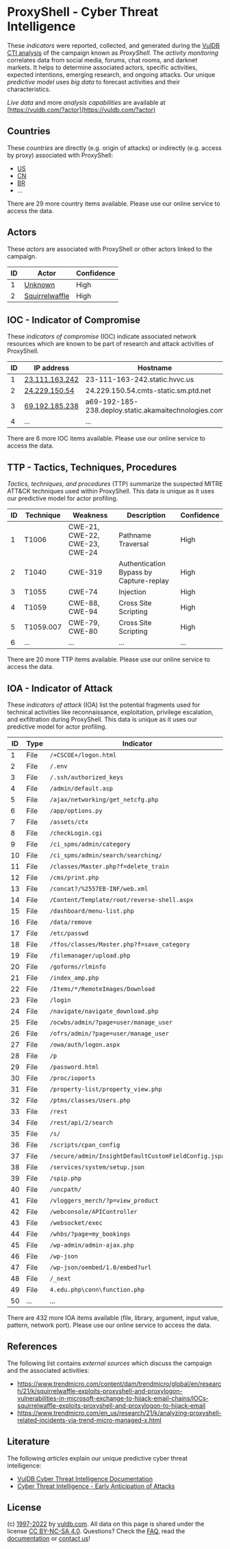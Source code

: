 # ProxyShell - Cyber Threat Intelligence

These _indicators_ were reported, collected, and generated during the [VulDB CTI analysis](https://vuldb.com/?kb.cti) of the campaign known as _ProxyShell_. The _activity monitoring_ correlates data from social media, forums, chat rooms, and darknet markets. It helps to determine associated actors, specific activities, expected intentions, emerging research, and ongoing attacks. Our unique _predictive model_ uses _big data_ to forecast activities and their characteristics.

_Live data_ and more _analysis capabilities_ are available at [https://vuldb.com/?actor](https://vuldb.com/?actor)

## Countries

These _countries_ are directly (e.g. origin of attacks) or indirectly (e.g. access by proxy) associated with ProxyShell:

* [US](https://vuldb.com/?country.us)
* [CN](https://vuldb.com/?country.cn)
* [BR](https://vuldb.com/?country.br)
* ...

There are 29 more country items available. Please use our online service to access the data.

## Actors

These _actors_ are associated with ProxyShell or other actors linked to the campaign.

ID | Actor | Confidence
-- | ----- | ----------
1 | [Unknown](https://vuldb.com/?actor.unknown) | High
2 | [Squirrelwaffle](https://vuldb.com/?actor.squirrelwaffle) | High

## IOC - Indicator of Compromise

These _indicators of compromise_ (IOC) indicate associated network resources which are known to be part of research and attack activities of ProxyShell.

ID | IP address | Hostname | Actor | Confidence
-- | ---------- | -------- | ----- | ----------
1 | [23.111.163.242](https://vuldb.com/?ip.23.111.163.242) | 23-111-163-242.static.hvvc.us | [Squirrelwaffle](https://vuldb.com/?actor.squirrelwaffle) | High
2 | [24.229.150.54](https://vuldb.com/?ip.24.229.150.54) | 24.229.150.54.cmts-static.sm.ptd.net | [Squirrelwaffle](https://vuldb.com/?actor.squirrelwaffle) | High
3 | [69.192.185.238](https://vuldb.com/?ip.69.192.185.238) | a69-192-185-238.deploy.static.akamaitechnologies.com | [Squirrelwaffle](https://vuldb.com/?actor.squirrelwaffle) | High
4 | ... | ... | ... | ...

There are 6 more IOC items available. Please use our online service to access the data.

## TTP - Tactics, Techniques, Procedures

_Tactics, techniques, and procedures_ (TTP) summarize the suspected MITRE ATT&CK techniques used within ProxyShell. This data is unique as it uses our predictive model for actor profiling.

ID | Technique | Weakness | Description | Confidence
-- | --------- | -------- | ----------- | ----------
1 | T1006 | CWE-21, CWE-22, CWE-23, CWE-24 | Pathname Traversal | High
2 | T1040 | CWE-319 | Authentication Bypass by Capture-replay | High
3 | T1055 | CWE-74 | Injection | High
4 | T1059 | CWE-88, CWE-94 | Cross Site Scripting | High
5 | T1059.007 | CWE-79, CWE-80 | Cross Site Scripting | High
6 | ... | ... | ... | ...

There are 20 more TTP items available. Please use our online service to access the data.

## IOA - Indicator of Attack

These _indicators of attack_ (IOA) list the potential fragments used for technical activities like reconnaissance, exploitation, privilege escalation, and exfiltration during ProxyShell. This data is unique as it uses our predictive model for actor profiling.

ID | Type | Indicator | Confidence
-- | ---- | --------- | ----------
1 | File | `/+CSCOE+/logon.html` | High
2 | File | `/.env` | Low
3 | File | `/.ssh/authorized_keys` | High
4 | File | `/admin/default.asp` | High
5 | File | `/ajax/networking/get_netcfg.php` | High
6 | File | `/app/options.py` | High
7 | File | `/assets/ctx` | Medium
8 | File | `/checkLogin.cgi` | High
9 | File | `/ci_spms/admin/category` | High
10 | File | `/ci_spms/admin/search/searching/` | High
11 | File | `/classes/Master.php?f=delete_train` | High
12 | File | `/cms/print.php` | High
13 | File | `/concat?/%2557EB-INF/web.xml` | High
14 | File | `/Content/Template/root/reverse-shell.aspx` | High
15 | File | `/dashboard/menu-list.php` | High
16 | File | `/data/remove` | Medium
17 | File | `/etc/passwd` | Medium
18 | File | `/ffos/classes/Master.php?f=save_category` | High
19 | File | `/filemanager/upload.php` | High
20 | File | `/goforms/rlminfo` | High
21 | File | `/index_amp.php` | High
22 | File | `/Items/*/RemoteImages/Download` | High
23 | File | `/login` | Low
24 | File | `/navigate/navigate_download.php` | High
25 | File | `/ocwbs/admin/?page=user/manage_user` | High
26 | File | `/ofrs/admin/?page=user/manage_user` | High
27 | File | `/owa/auth/logon.aspx` | High
28 | File | `/p` | Low
29 | File | `/password.html` | High
30 | File | `/proc/ioports` | High
31 | File | `/property-list/property_view.php` | High
32 | File | `/ptms/classes/Users.php` | High
33 | File | `/rest` | Low
34 | File | `/rest/api/2/search` | High
35 | File | `/s/` | Low
36 | File | `/scripts/cpan_config` | High
37 | File | `/secure/admin/InsightDefaultCustomFieldConfig.jspa` | High
38 | File | `/services/system/setup.json` | High
39 | File | `/spip.php` | Medium
40 | File | `/uncpath/` | Medium
41 | File | `/vloggers_merch/?p=view_product` | High
42 | File | `/webconsole/APIController` | High
43 | File | `/websocket/exec` | High
44 | File | `/whbs/?page=my_bookings` | High
45 | File | `/wp-admin/admin-ajax.php` | High
46 | File | `/wp-json` | Medium
47 | File | `/wp-json/oembed/1.0/embed?url` | High
48 | File | `/_next` | Low
49 | File | `4.edu.php\conn\function.php` | High
50 | ... | ... | ...

There are 432 more IOA items available (file, library, argument, input value, pattern, network port). Please use our online service to access the data.

## References

The following list contains _external sources_ which discuss the campaign and the associated activities:

* https://www.trendmicro.com/content/dam/trendmicro/global/en/research/21/k/squirrelwaffle-exploits-proxyshell-and-proxylogon-vulnerabilities-in-microsoft-exchange-to-hijack-email-chains/IOCs-squirrelwaffle-exploits-proxyshell-and-proxylogon-to-hijack-email
* https://www.trendmicro.com/en_us/research/21/k/analyzing-proxyshell-related-incidents-via-trend-micro-managed-x.html

## Literature

The following _articles_ explain our unique predictive cyber threat intelligence:

* [VulDB Cyber Threat Intelligence Documentation](https://vuldb.com/?kb.cti)
* [Cyber Threat Intelligence - Early Anticipation of Attacks](https://www.scip.ch/en/?labs.20201022)

## License

(c) [1997-2022](https://vuldb.com/?kb.changelog) by [vuldb.com](https://vuldb.com/?kb.about). All data on this page is shared under the license [CC BY-NC-SA 4.0](https://creativecommons.org/licenses/by-nc-sa/4.0/). Questions? Check the [FAQ](https://vuldb.com/?kb.faq), read the [documentation](https://vuldb.com/?kb) or [contact us](https://vuldb.com/?contact)!
